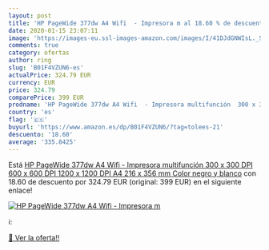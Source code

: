 ```yaml
---
layout: post
title: 'HP PageWide 377dw A4 Wifi  - Impresora m al 18.60 % de descuento'
date: 2020-01-15 23:07:11
image: 'https://images-eu.ssl-images-amazon.com/images/I/41DJdGNWIsL._SL200_.jpg'
comments: true
category: ofertas
author: ring
slug: 'B01F4VZUN6-es'
actualPrice: 324.79 EUR
currency: EUR
price: 324.79
comparePrice: 399 EUR
prodname: 'HP PageWide 377dw A4 Wifi  - Impresora multifunción  300 x 300 DPI  600 x 600 DPI  1200 x 1200 DPI  A4  216 x 356 mm  Color  negro y blanco'
country: 'es'
flag: '🇪🇸'
buyurl: 'https://www.amazon.es/dp/B01F4VZUN6/?tag=tolees-21'
descuento: '18.60'
average: '335.8425'
---
```


Está [HP PageWide 377dw A4 Wifi  - Impresora multifunción  300 x 300 DPI  600 x 600 DPI  1200 x 1200 DPI  A4  216 x 356 mm  Color  negro y blanco](https://www.amazon.es/dp/B01F4VZUN6/?tag=tolees-21) con 18.60 de descuento por 324.79 EUR (original: 399 EUR) en el siguiente enlace!

[![HP PageWide 377dw A4 Wifi  - Impresora m](https://images-eu.ssl-images-amazon.com/images/I/41DJdGNWIsL._SL200_.jpg)](https://www.amazon.es/dp/B01F4VZUN6/?tag=tolees-21)

ℹ️:


[🛒 Ver la oferta!!](https://www.amazon.es/dp/B01F4VZUN6/?tag=tolees-21)
